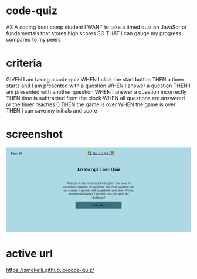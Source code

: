 # code-quiz

AS A coding boot camp student
I WANT to take a timed quiz on JavaScript fundamentals that stores high scores
SO THAT I can gauge my progress compared to my peers

# criteria

GIVEN I am taking a code quiz
WHEN I click the start button
THEN a timer starts and I am presented with a question
WHEN I answer a question
THEN I am presented with another question
WHEN I answer a question incorrectly
THEN time is subtracted from the clock
WHEN all questions are answered or the timer reaches 0
THEN the game is over
WHEN the game is over
THEN I can save my initials and score

# screenshot

![image](./assets/images/code-quiz-screenshot.jpg)

# active url

https://smckelli.github.io/code-quiz/